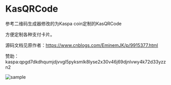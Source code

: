 # KasQRCode

参考二维码生成器修改的为Kaspa coin定制的KasQRCode

方便定制各种支付卡片。

源码文档见原作者：https://www.cnblogs.com/EminemJK/p/9915377.html

赞助：kaspa:qpgd7dkdhqumjdjvvgl5pyksmlk8lyse2x30v46j69djnlvwy4k72d33yzzn2

![sample](https://user-images.githubusercontent.com/122758686/227780733-d930b7e4-d9a0-457e-a4ac-8ded11668324.jpg)

